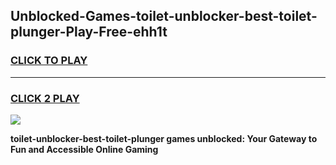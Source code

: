 
## Unblocked-Games-toilet-unblocker-best-toilet-plunger-Play-Free-ehh1t
<h3>
<a href="https://premium76.site?title=toilet-unblocker-best-toilet-plunger&ref=21A">CLICK TO PLAY</a></h3>
<hr>

<h3>
<a href="https://premium76.site?title=toilet-unblocker-best-toilet-plunger&ref=21A">CLICK 2 PLAY</a>
  
</h3>

<a href="https://premium76.site?title=toilet-unblocker-best-toilet-plunger&ref=21A"><img src="https://clearcache.store/games.png"></a>


**toilet-unblocker-best-toilet-plunger games unblocked: Your Gateway to Fun and Accessible Online Gaming**
